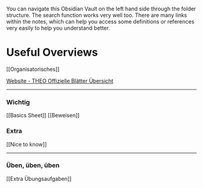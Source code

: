 You can navigate this Obsidian Vault on the left hand side through the folder structure.
The search function works very well too.
There are many links within the notes, which can help you access some definitions or references very easily to help you understand better.


# Useful Overviews
[[Organisatorisches]]

[Website - THEO Offizielle Blätter Übersicht](https://teaching.model.in.tum.de/2024ss/theo/ex/sheets.html)
____
### Wichtig
[[Basics Sheet]]
[[Beweisen]]

### Extra
[[Nice to know]]
____
### Üben, üben, üben
[[Extra Übungsaufgaben]]
